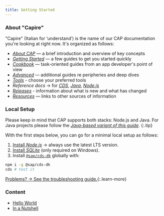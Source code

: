 ```yaml
---
title: Getting Started
---
```


### About "Capire"

"Capire" (Italian for ‘understand’) is the name of our CAP documentation you're looking at right now. It's organized as follows:

- [*About CAP*](../about) — a brief introduction and overview of key concepts
- [*Getting Started*](#) — a few guides to get you started quickly
- [*Cookbook*](../guides) — task-oriented guides from an app developer's point of view
- [*Advanced*](../advanced) — additional guides re peripheries and deep dives
- [*Tools*](../tools) - choose your preferred tools
- *Reference docs* → for [*CDS*](../cds), [*Java*](../java), [*Node.js*](../node.js)
- [*Releases*](../releases) - information about what is new and what has changed
- [*Resources*](../resources) — links to other sources of information


### Local Setup

Please keep in mind that CAP supports both stacks: Node.js and Java. For Java projects please follow the _[Java-based variant of this guide](../java/getting-started)_.
{:.tip}

With the first steps below, you can go for a minimal local setup as follows:

1. [Install _Node.js_](https://nodejs.org/) &rarr; always use the latest LTS version.
2. [Install _SQLite_](https://sqlite.org/download.html) (only required on Windows).
3. Install [`@sap/cds-dk`](https://www.npmjs.com/package/@sap/cds-dk) globally with:

```sh
npm i -g @sap/cds-dk
cds # test it
```

[Problems? &rarr; See the troubleshooting guide.]({{cap}}/advanced/troubleshooting#npm-installation){:.learn-more}

### Content

- [Hello World](hello-world)
- [In a Nutshell](in-a-nutshell)
